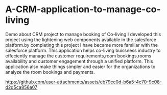 # A-CRM-application-to-manage-co-living
Demo about CRM project to manage booking of Co-living
I developed this project using the lightening web components available in the salesforce platform.by completing this project I have became more familiar with the salesforce platform.
This application helps co-living buissness industry to effeciently manage the customer requirements,room bookings,rooms availability and customer engagement through a unified platform.
This application also make things simpler and easier for the organizations to analyze the room bookings and payments.

https://github.com/user-attachments/assets/eb79cc0d-b6a5-4c70-9c08-d2d5ca856a07

